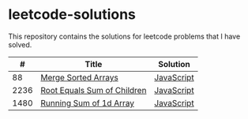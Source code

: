 # leetcode-solutions
This repository contains the solutions for leetcode problems that I have solved.


| # | Title | Solution |
|---| ----- | -------- | 
| 88 | [Merge Sorted Arrays](https://leetcode.com/problems/merge-sorted-array/) | [JavaScript](https://github.com/ataturan0/leetcode-solutions/blob/main/js/88.%20Merge%20Sorted%20Array.js) |
| 2236 | [Root Equals Sum of Children](https://leetcode.com/problems/root-equals-sum-of-children/) | [JavaScript](https://github.com/ataturan0/leetcode-solutions/blob/main/js/2236.%20Root%20Equals%20Sum%20of%20Children.js) |
| 1480 | [Running Sum of 1d Array](https://leetcode.com/problems/running-sum-of-1d-array/) | [JavaScript](https://github.com/ataturan0/leetcode-solutions/blob/main/js/1480.%20Running%20Sum%20of%201d%20Array.js) |

